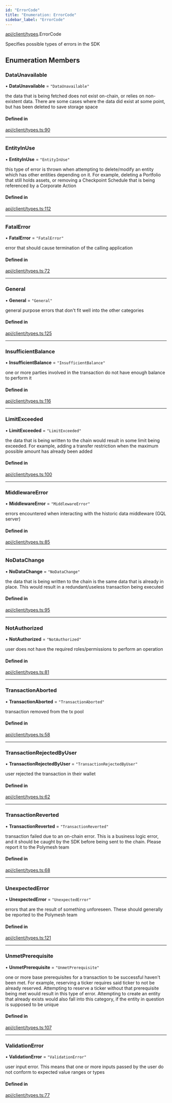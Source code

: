 ```yaml
---
id: "ErrorCode"
title: "Enumeration: ErrorCode"
sidebar_label: "ErrorCode"
---
```


[api/client/types](../../../../../modules/API/Client/Types/Types.md).ErrorCode

Specifies possible types of errors in the SDK

## Enumeration Members

### DataUnavailable

• **DataUnavailable** = ``"DataUnavailable"``

the data that is being fetched does not exist on-chain, or relies on non-existent data. There are
  some cases where the data did exist at some point, but has been deleted to save storage space

#### Defined in

[api/client/types.ts:90](https://github.com/PolymeshAssociation/polymesh-sdk/blob/fe2e6dd1d/src/api/client/types.ts#L90)

___

### EntityInUse

• **EntityInUse** = ``"EntityInUse"``

this type of error is thrown when attempting to delete/modify an entity which has other entities depending on it. For example, deleting
  a Portfolio that still holds assets, or removing a Checkpoint Schedule that is being referenced by a Corporate Action

#### Defined in

[api/client/types.ts:112](https://github.com/PolymeshAssociation/polymesh-sdk/blob/fe2e6dd1d/src/api/client/types.ts#L112)

___

### FatalError

• **FatalError** = ``"FatalError"``

error that should cause termination of the calling application

#### Defined in

[api/client/types.ts:72](https://github.com/PolymeshAssociation/polymesh-sdk/blob/fe2e6dd1d/src/api/client/types.ts#L72)

___

### General

• **General** = ``"General"``

general purpose errors that don't fit well into the other categories

#### Defined in

[api/client/types.ts:125](https://github.com/PolymeshAssociation/polymesh-sdk/blob/fe2e6dd1d/src/api/client/types.ts#L125)

___

### InsufficientBalance

• **InsufficientBalance** = ``"InsufficientBalance"``

one or more parties involved in the transaction do not have enough balance to perform it

#### Defined in

[api/client/types.ts:116](https://github.com/PolymeshAssociation/polymesh-sdk/blob/fe2e6dd1d/src/api/client/types.ts#L116)

___

### LimitExceeded

• **LimitExceeded** = ``"LimitExceeded"``

the data that is being written to the chain would result in some limit being exceeded. For example, adding a transfer
  restriction when the maximum possible amount has already been added

#### Defined in

[api/client/types.ts:100](https://github.com/PolymeshAssociation/polymesh-sdk/blob/fe2e6dd1d/src/api/client/types.ts#L100)

___

### MiddlewareError

• **MiddlewareError** = ``"MiddlewareError"``

errors encountered when interacting with the historic data middleware (GQL server)

#### Defined in

[api/client/types.ts:85](https://github.com/PolymeshAssociation/polymesh-sdk/blob/fe2e6dd1d/src/api/client/types.ts#L85)

___

### NoDataChange

• **NoDataChange** = ``"NoDataChange"``

the data that is being written to the chain is the same data that is already in place. This would result
  in a redundant/useless transaction being executed

#### Defined in

[api/client/types.ts:95](https://github.com/PolymeshAssociation/polymesh-sdk/blob/fe2e6dd1d/src/api/client/types.ts#L95)

___

### NotAuthorized

• **NotAuthorized** = ``"NotAuthorized"``

user does not have the required roles/permissions to perform an operation

#### Defined in

[api/client/types.ts:81](https://github.com/PolymeshAssociation/polymesh-sdk/blob/fe2e6dd1d/src/api/client/types.ts#L81)

___

### TransactionAborted

• **TransactionAborted** = ``"TransactionAborted"``

transaction removed from the tx pool

#### Defined in

[api/client/types.ts:58](https://github.com/PolymeshAssociation/polymesh-sdk/blob/fe2e6dd1d/src/api/client/types.ts#L58)

___

### TransactionRejectedByUser

• **TransactionRejectedByUser** = ``"TransactionRejectedByUser"``

user rejected the transaction in their wallet

#### Defined in

[api/client/types.ts:62](https://github.com/PolymeshAssociation/polymesh-sdk/blob/fe2e6dd1d/src/api/client/types.ts#L62)

___

### TransactionReverted

• **TransactionReverted** = ``"TransactionReverted"``

transaction failed due to an on-chain error. This is a business logic error,
  and it should be caught by the SDK before being sent to the chain.
  Please report it to the Polymesh team

#### Defined in

[api/client/types.ts:68](https://github.com/PolymeshAssociation/polymesh-sdk/blob/fe2e6dd1d/src/api/client/types.ts#L68)

___

### UnexpectedError

• **UnexpectedError** = ``"UnexpectedError"``

errors that are the result of something unforeseen.
  These should generally be reported to the Polymesh team

#### Defined in

[api/client/types.ts:121](https://github.com/PolymeshAssociation/polymesh-sdk/blob/fe2e6dd1d/src/api/client/types.ts#L121)

___

### UnmetPrerequisite

• **UnmetPrerequisite** = ``"UnmetPrerequisite"``

one or more base prerequisites for a transaction to be successful haven't been met. For example, reserving a ticker requires
  said ticker to not be already reserved. Attempting to reserve a ticker without that prerequisite being met would result in this
  type of error. Attempting to create an entity that already exists would also fall into this category,
  if the entity in question is supposed to be unique

#### Defined in

[api/client/types.ts:107](https://github.com/PolymeshAssociation/polymesh-sdk/blob/fe2e6dd1d/src/api/client/types.ts#L107)

___

### ValidationError

• **ValidationError** = ``"ValidationError"``

user input error. This means that one or more inputs passed by the user
  do not conform to expected value ranges or types

#### Defined in

[api/client/types.ts:77](https://github.com/PolymeshAssociation/polymesh-sdk/blob/fe2e6dd1d/src/api/client/types.ts#L77)
